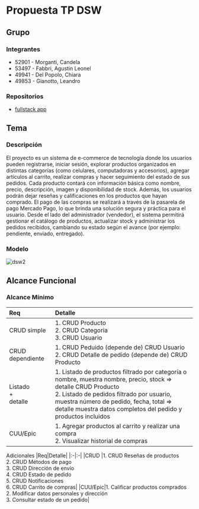 # Propuesta TP DSW

## Grupo
### Integrantes
* 52901 - Morganti, Candela
* 53497 - Fabbri, Agustin Leonel
* 49941 - Del Popolo, Chiara
* 49853 - Gianotto, Leandro


### Repositorios
* [fullstack app](https://github.com/agusfabbri/DSW2025-Fabbri_Morganti_DelPopolo_Gianotto)


## Tema
### Descripción
El proyecto es un sistema de e-commerce de tecnología donde los usuarios pueden registrarse, iniciar sesión, explorar productos organizados en distintas categorías (como celulares, computadoras y accesorios), agregar artículos al carrito, realizar compras y hacer seguimiento del estado de sus pedidos. Cada producto contará con información básica como nombre, precio, descripción, imagen y disponibilidad de stock. Además, los usuarios podrán dejar reseñas y calificaciones en los productos que hayan comprado. El pago de las compras se realizará a través de la pasarela de pago Mercado Pago, lo que brinda una solución segura y práctica para el usuario.
Desde el lado del administrador (vendedor), el sistema permitirá gestionar el catálogo de productos, actualizar stock y administrar los pedidos recibidos, cambiando su estado según el avance (por ejemplo: pendiente, enviado, entregado). 

### Modelo
![dsw2](https://github.com/user-attachments/assets/27058b21-ed13-409d-8c8a-8d640d9f9215)


## Alcance Funcional 

### Alcance Mínimo
|Req|Detalle|
|:-|:-|
|CRUD simple |1. CRUD Producto<br>2. CRUD Categoria<br>3. CRUD Usuario|
|CRUD dependiente |1. CRUD Peduido (depende de) CRUD Usuario<br>2. CRUD Detalle de pedido (depende de) CRUD Producto|
|Listado<br>+<br>detalle |1. Listado de productos filtrado por categoría o nombre, muestra nombre, precio, stock ⇒ detalle CRUD Producto<br>2. Listado de pedidos filtrado por usuario, muestra número de pedido, fecha, total ⇒ detalle muestra datos completos del pedido y productos incluidos|
|CUU/Epic|1. Agregar productos al carrito y realizar una compra<br>2. Visualizar historial de compras|



Adicionales
|Req|Detalle|
|:-|:-|
|CRUD |1. CRUD Reseñas de productos<br>2. CRUD Métodos de pago<br>3. CRUD Dirección de envío<br>4. CRUD Estado de pedido<br>5. CRUD Notificaciones<br>6. CRUD Carrito de compras|
|CUU/Epic|1. Calificar productos comprados<br>2. Modificar datos personales y dirección<br>3. Consultar estado de un pedido|

